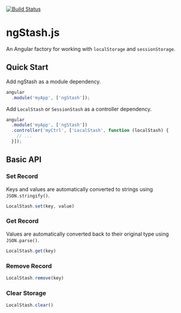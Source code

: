 [![Build Status](https://travis-ci.org/dperuo/ngStash.js.svg)](https://travis-ci.org/dperuo/ngStash.js)

# ngStash.js

An Angular factory for working with `localStorage` and `sessionStorage`.

## Quick Start

Add ngStash as a module dependency.

```javascript
angular
  .module('myApp', ['ngStash']);
```

Add `LocalStash` or `SessionStash` as a controller dependency.

```javascript
angular
  .module('myApp', ['ngStash'])
  .controller('myCtrl', ['LocalStash', function (localStash) {
    // ...
  }]);
```


## Basic API

### Set Record

Keys and values are automatically converted to strings using `JSON.stringify()`.

```javascript
LocalStash.set(key, value)
```


### Get Record

Values are automatically converted back to their original type using `JSON.parse()`.

```javascript
LocalStash.get(key)
```


### Remove Record

```javascript
LocalStash.remove(key)
```


### Clear Storage

```javascript
LocalStash.clear()
```
